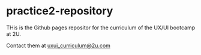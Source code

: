 # practice2-repository

THis is the Github pages repositor for the curriculum of the UX/UI bootcamp at 2U.

Contact them at uxui_curriculum@2u.com
